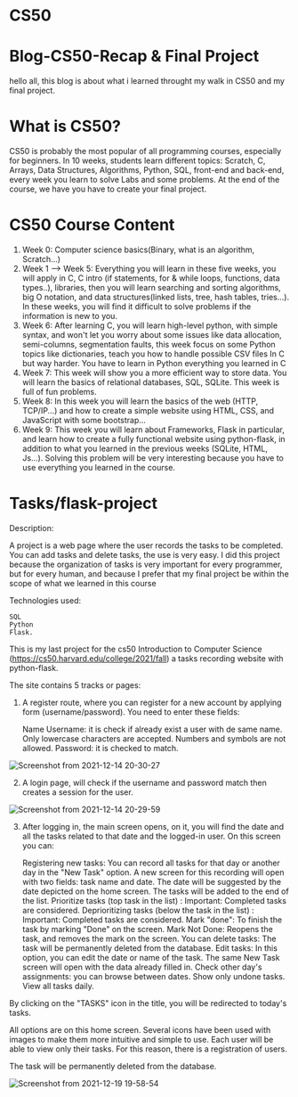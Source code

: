 # CS50
# Blog-CS50-Recap & Final Project
hello all, this blog is about what i learned throught my walk in CS50 and my final project.
# What is CS50?
CS50 is probably the most popular of all programming courses, especially for beginners.
In 10 weeks, students learn different topics: Scratch, C, Arrays, Data Structures, Algorithms, Python, SQL, front-end and back-end, every week you learn to solve Labs and some problems.
At the end of the course, we have you have to create your final project.
# CS50 Course Content
1. Week 0: Computer science basics(Binary, what is an algorithm, Scratch...)
2. Week 1 --> Week 5: Everything you will learn in these five weeks, you will apply in C, 
C intro (if statements, for & while loops, functions, data types..), libraries, then you will learn searching and sorting algorithms, big O notation, and data structures(linked lists, tree, hash tables, tries...).
In these weeks, you will find it difficult to solve problems if the information is new to you.
3. Week 6: After learning C, you will learn high-level python, with simple syntax, and won't let you worry about some issues like data allocation, semi-columns, segmentation faults, this week focus on some Python topics like dictionaries, teach you how to handle possible CSV files In C but way harder. You have to learn in Python everything you learned in C
4. Week 7: This week will show you a more efficient way to store data. You will learn the basics of relational databases, SQL, SQLite. This week is full of fun problems.
5. Week 8: In this week you will learn the basics of the web (HTTP, TCP/IP...) and how to create a simple website using HTML, CSS, and JavaScript with some bootstrap...
6. Week 9: This week you will learn about Frameworks, Flask in particular, and learn how to create a fully functional website using python-flask, in addition to what you learned in the previous weeks (SQLite, HTML, Js...).
Solving this problem will be very interesting because you have to use everything you learned in the course.
 # Tasks/flask-project
 Description:

A project is a web page where the user records the tasks to be completed. You can add tasks and delete tasks, the use is very easy.
I did this project because the organization of tasks is very important for every programmer, but for every human, and because I prefer that my final project be within the scope of what we learned in this course

Technologies used:

    SQL
    Python
    Flask.
This is my last project for the cs50 Introduction to Computer Science (https://cs50.harvard.edu/college/2021/fall) a tasks recording website with python-flask.

The site contains 5 tracks or pages:

1. A register route, where you can register for a new account by applying form (username/password).
You need to enter these fields:

    Name
    Username: it is check if already exist a user with de same name. Only lowercase characters are accepted. Numbers and symbols are not allowed.
    Password: it is checked to match.


![Screenshot from 2021-12-14 20-30-27](https://user-images.githubusercontent.com/92978761/146683835-22c6a94e-7f75-4fc2-8cdd-9213c2c84513.png)



2. A login page, will check if the username and password match then creates a session for the user.



![Screenshot from 2021-12-14 20-29-59](https://user-images.githubusercontent.com/92978761/146684190-0cce8264-ba81-4874-ad23-edee13f656e1.png)




3.  After logging in, the main screen opens, on it, you will find the date and all the tasks related to that date and the logged-in user. On this screen you can:

    Registering new tasks:
 You can record all tasks for that day or another day in the "New Task" option. A new screen for this recording will open with two fields: task name and date. The date will be suggested by the date depicted on the home screen. The tasks will be added to the end of the list.
    Prioritize tasks (top task in the list) :
  Important: Completed tasks are considered.
Deprioritizing tasks (below the task in the list) : 
Important: Completed tasks are considered.
    Mark "done":
To finish the task by marking "Done" on the screen.
    Mark Not Done: Reopens the task, and removes the mark on the screen.
    You can delete tasks:
The task will be permanently deleted from the database.
Edit tasks:
 In this option, you can edit the date or name of the task. The same New Task screen will open with the data already filled in.
    Check other day's assignments: you can browse between dates.
    Show only undone tasks.
    View all tasks daily.

By clicking on the "TASKS" icon in the title, you will be redirected to today's tasks.

All options are on this home screen. Several icons have been used with images to make them more intuitive and simple to use. Each user will be able to view only their tasks. For this reason, there is a registration of users.

The task will be permanently deleted from the database.



![Screenshot from 2021-12-19 19-58-54](https://user-images.githubusercontent.com/92978761/146686237-97771b60-d921-4f13-b14b-eb64ef87c2f5.png)






